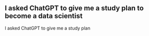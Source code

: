 ## I asked ChatGPT to give me a study plan to become a data scientist

I asked ChatGPT to give me a study plan
